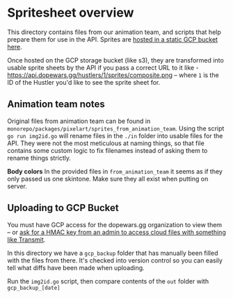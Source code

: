 # Spritesheet overview

This directory contains files from our animation team, and scripts that help prepare them for use in the API. Sprites are [hosted in a static GCP bucket here](https://console.cloud.google.com/storage/browser/dopewars-static/male?pageState=(%22StorageObjectListTable%22:(%22f%22:%22%255B%255D%22))&project=dopewars-live&prefix=&forceOnObjectsSortingFiltering=false). 

Once hosted on the GCP storage bucket (like s3), they are transformed into usable sprite sheets by the API if you pass a correct URL to it like - https://api.dopewars.gg/hustlers/1/sprites/composite.png – where `1` is the ID of the Hustler you'd like to see the sprite sheet for.

## Animation team notes

Original files from animation team can be found in `monorepo/packages/pixelart/sprites_from_animation_team`. Using the script `go run img2id.go` will rename files in the `./in` folder into usable files for the API. They were not the most meticulous at naming things, so that file contains some custom logic to fix filenames instead of asking them to rename things strictly.

**Body colors**
In the provided files in `from_animation_team` it seems as if they only passed us one skintone. Make sure they all exist when putting on server.

## Uploading to GCP Bucket

You must have GCP access for the dopewars.gg organization to view them – or [ask for a HMAC key from an admin to access cloud files with something like Transmit](https://brianli.com/how-to-manage-files-on-google-cloud-storage-with-transmit-5/).

In this directory we have a `gcp_backup` folder that has manually been filled with the files from there. It's checked into version control so you can easily tell what diffs have been made when uploading.

Run the `img2id.go` script, then compare contents of the `out` folder with `gcp_backup_[date]`